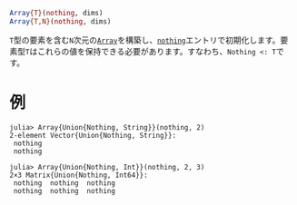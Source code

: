 ```julia
Array{T}(nothing, dims)
Array{T,N}(nothing, dims)
```

`T`型の要素を含む`N`次元の[`Array`](@ref)を構築し、[`nothing`](@ref)エントリで初期化します。要素型`T`はこれらの値を保持できる必要があります。すなわち、`Nothing <: T`です。

# 例

```jldoctest
julia> Array{Union{Nothing, String}}(nothing, 2)
2-element Vector{Union{Nothing, String}}:
 nothing
 nothing

julia> Array{Union{Nothing, Int}}(nothing, 2, 3)
2×3 Matrix{Union{Nothing, Int64}}:
 nothing  nothing  nothing
 nothing  nothing  nothing
```
